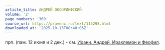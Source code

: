 ```yaml
---
article_title: АНДРЕЙ ОКСИРИНФСКИЙ
volume: '2'
page_numbers: '369'
source_url: https://pravenc.ru/text/115298.html
downloaded_at: '2025-10-13T08:40:05Z'
---
```


прп. (пам. 12 июня и 2 дек.) - см. [Иоанн, Андрей, Ираклемон и Феофил](<https://pravenc.ru/text/Иоанн  Андрей  Ираклемон и Феофил.html>).
